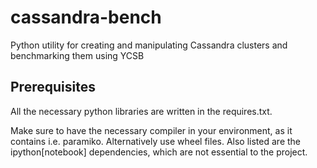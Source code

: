 # cassandra-bench
Python utility for creating and manipulating Cassandra clusters and benchmarking them using YCSB

## Prerequisites
All the necessary python libraries are written in the requires.txt. 

Make sure to have the necessary compiler in your environment, as it contains i.e. paramiko. Alternatively use wheel files.
Also listed are the ipython[notebook] dependencies, which are not essential to the project.